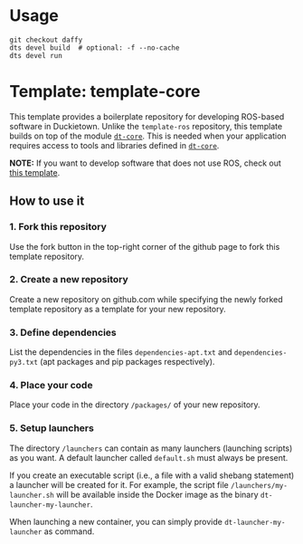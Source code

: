 # Usage

```
git checkout daffy
dts devel build  # optional: -f --no-cache
dts devel run
```

# Template: template-core

This template provides a boilerplate repository
for developing ROS-based software in Duckietown.
Unlike the `template-ros` repository, this template
builds on top of the module 
[`dt-core`](https://github.com/duckietown/dt-core).
This is needed when your application requires access 
to tools and libraries defined in 
[`dt-core`](https://github.com/duckietown/dt-core).


**NOTE:** If you want to develop software that does not use
ROS, check out [this template](https://github.com/duckietown/template-basic).


## How to use it

### 1. Fork this repository

Use the fork button in the top-right corner of the github page to fork this template repository.


### 2. Create a new repository

Create a new repository on github.com while
specifying the newly forked template repository as
a template for your new repository.


### 3. Define dependencies

List the dependencies in the files `dependencies-apt.txt` and
`dependencies-py3.txt` (apt packages and pip packages respectively).


### 4. Place your code

Place your code in the directory `/packages/` of
your new repository.


### 5. Setup launchers

The directory `/launchers` can contain as many launchers (launching scripts)
as you want. A default launcher called `default.sh` must always be present.

If you create an executable script (i.e., a file with a valid shebang statement)
a launcher will be created for it. For example, the script file 
`/launchers/my-launcher.sh` will be available inside the Docker image as the binary
`dt-launcher-my-launcher`.

When launching a new container, you can simply provide `dt-launcher-my-launcher` as
command.
